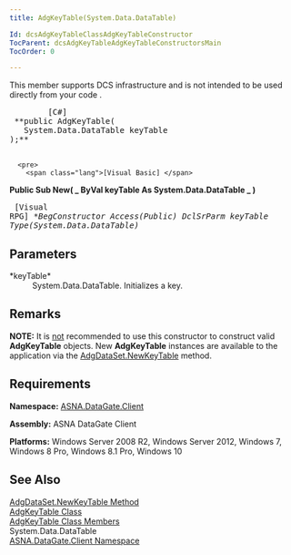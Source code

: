 ```yaml
---
title: AdgKeyTable(System.Data.DataTable)

Id: dcsAdgKeyTableClassAdgKeyTableConstructor
TocParent: dcsAdgKeyTableAdgKeyTableConstructorsMain
TocOrder: 0

---
```


This member supports DCS infrastructure and is not intended to be used directly from your code .
<pre>
        <span class="lang">[C#]
</span> **public AdgKeyTable(
   System.Data.DataTable keyTable
);** 
      </pre>
      <pre>
        <span class="lang">[Visual Basic] </span>
 **Public Sub New( _
   ByVal keyTable As System.Data.DataTable _
)** 
      </pre>
      <pre class="prettyprint">
        <span class="lang">[Visual RPG]</span>
 **BegConstructor Access(*Public)
   DclSrParm keyTable Type(System.Data.DataTable)** 
      </pre>

## Parameters

<dl>
        <dt>
 *keyTable* 
        </dt>
        <dd>System.Data.DataTable. 
						Initializes a key.
					</dd>
</dl>

## Remarks

**NOTE:** It is <u>not</u> recommended to use this constructor to construct valid **AdgKeyTable** objects. New **AdgKeyTable** instances are available to the application via the [ AdgDataSet.NewKeyTable](adg-dataset-class-new-key-table-methods.html) method. 
## Requirements

**Namespace:** [ASNA.DataGate.Client](datagate-client-namespace.html) 

**Assembly:** ASNA DataGate Client

**Platforms:** Windows Server 2008 R2, Windows Server 2012, Windows 7, Windows 8 Pro, Windows 8.1 Pro, Windows 10
## See Also


[AdgDataSet.NewKeyTable Method](adg-dataset-class-new-key-table-methods.html)
      <br />
[AdgKeyTable Class](adg-key-table-class.html)
      <br />
[AdgKeyTable Class Members](adg-key-table-members.html)
      <br />System.Data.DataTable
      <br />[ASNA.DataGate.Client Namespace](datagate-client-namespace.html)

